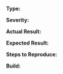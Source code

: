 **Type:**    

**Severity:**    

**Actual Result:**    

**Expected Result:**

**Steps to Reproduce:**    

**Build:**    
